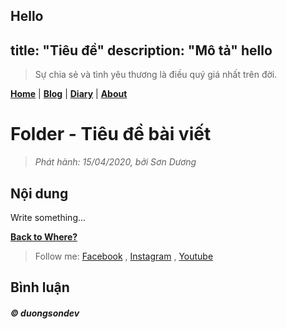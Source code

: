 ﻿Hello
---
title: "Tiêu đề"
description: "Mô tả" hello
---

>Sự chia sẻ và tình yêu thương là điều quý giá nhất trên đời.

[__Home__][home] | [__Blog__][blog] | [__Diary__][diary] | [__About__][about]


[comment]: (Begin)
# Folder - Tiêu đề bài viết

>_Phát hành: 15/04/2020, bởi Sơn Dương_

## Nội dung

Write something...

[comment]: (End)

[__Back to Where?__](https://duongvanson.github.io "Trở lại đâu đấy???")

> Follow me: [Facebook][fb] , [Instagram][ins] , [Youtube][yt]

## Bình luận

<div id="fb-root"></div>
<script async defer crossorigin="anonymous" src="https://connect.facebook.net/vi_VN/sdk.js#xfbml=1&version=v6.0"></script>
<div class="fb-comments" data-href="https://duongvanson.github.io/test" data-width="500" data-numposts="10"></div>


###### __&copy; duongsondev__

[home]: https://duongvanson.github.io "Home"
[blog]: https://duongvanson.github.io/blog "Blog"
[diary]: https://duongvanson.github.io/diary "Diary"
[about]: https://duongvanson.github.io/about "About"
[fb]: https://www.facebook.com/duongson3198 "Facebook"
[ins]: https://www.instagram.com/duongson98/ "Instagram"
[yt]: https://www.youtube.com/channel/UCu382PQhF-gds6lzmYQgYPQ "Youtube"